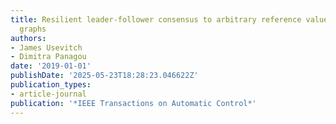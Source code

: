 ```yaml
---
title: Resilient leader-follower consensus to arbitrary reference values in time-varying
  graphs
authors:
- James Usevitch
- Dimitra Panagou
date: '2019-01-01'
publishDate: '2025-05-23T18:28:23.046622Z'
publication_types:
- article-journal
publication: '*IEEE Transactions on Automatic Control*'
---
```

